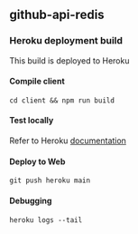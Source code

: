 ## github-api-redis

### Heroku deployment build

This build is deployed to Heroku

#### Compile client

`cd client && npm run build`

#### Test locally

Refer to Heroku [documentation](https://devcenter.heroku.com/articles/heroku-local)

#### Deploy to Web

`git push heroku main`

#### Debugging

`heroku logs --tail`
